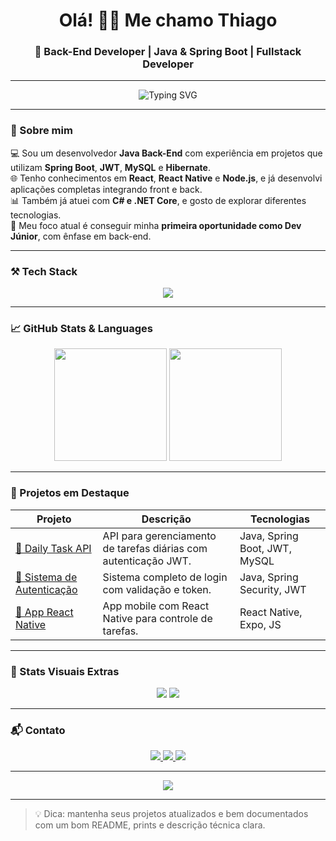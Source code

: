 <h1 align="center">Olá! 👋🏼 Me chamo Thiago</h1>
<h3 align="center">🚀 Back-End Developer | Java & Spring Boot | Fullstack Developer</h3>

---

<div align="center">
  <img src="https://readme-typing-svg.herokuapp.com?font=Fira+Code&size=22&pause=1000&color=F7F7F7&center=true&vCenter=true&width=435&lines=+SSystem.out.println(%22Hello+World!%22);Olá%2C+meu+nome+é+Thiago;Sou+desenvolvedor+Java+Spring+Boot;🧑‍💻" alt="Typing SVG" />
</div>

---

### 🧠 Sobre mim

💻 Sou um desenvolvedor **Java Back-End** com experiência em projetos que utilizam **Spring Boot**, **JWT**, **MySQL** e **Hibernate**.  
🌐 Tenho conhecimentos em **React**, **React Native** e **Node.js**, e já desenvolvi aplicações completas integrando front e back.  
📊 Também já atuei com **C# e .NET Core**, e gosto de explorar diferentes tecnologias.  
🎯 Meu foco atual é conseguir minha **primeira oportunidade como Dev Júnior**, com ênfase em back-end.

---

### ⚒️ Tech Stack

<div align="center">
  <img src="https://skillicons.dev/icons?i=java,spring,hibernate,mysql,react,ts,js,html,css,git,github,nodejs" />
</div>

---

### 📈 GitHub Stats & Languages

<div align="center">
  <img src="https://github-readme-stats.vercel.app/api?username=Th1ago23&show_icons=true&theme=radical&count_private=true&hide_border=true" height="180" />
  <img src="https://github-readme-stats.vercel.app/api/top-langs/?username=Th1ago23&layout=compact&theme=radical&hide_border=true&langs_count=8" height="180"/>
</div>

---

### 📌 Projetos em Destaque

| Projeto | Descrição | Tecnologias |
|--------|-----------|-------------|
| [🧾 Daily Task API](https://github.com/Th1ago23/Daily-Task-API) | API para gerenciamento de tarefas diárias com autenticação JWT. | Java, Spring Boot, JWT, MySQL |
| [🔐 Sistema de Autenticação](https://github.com/Th1ago23/Auth-System) | Sistema completo de login com validação e token. | Java, Spring Security, JWT |
| [📱 App React Native](https://github.com/Th1ago23/ReactNativeApp) | App mobile com React Native para controle de tarefas. | React Native, Expo, JS |

---

### 🧩 Stats Visuais Extras

<div align="center">
  <img src="https://github-profile-summary-cards.vercel.app/api/cards/profile-details?username=Th1ago23&theme=tokyonight" />
  <img src="https://github-readme-streak-stats.herokuapp.com?user=Th1ago23&theme=radical&hide_border=true" />
</div>

---

### 📬 Contato

<div align="center">
  <a href="mailto:thiago.peixots@gmail.com">
    <img src="https://img.shields.io/badge/Gmail-D14836?style=for-the-badge&logo=gmail&logoColor=white" />
  </a>
  <a href="https://www.linkedin.com/in/thiagopeixotosantos/">
    <img src="https://img.shields.io/badge/LinkedIn-0A66C2?style=for-the-badge&logo=linkedin&logoColor=white" />
  </a>
  <a href="https://github.com/Th1ago23">
    <img src="https://img.shields.io/badge/GitHub-000?style=for-the-badge&logo=github&logoColor=white" />
  </a>
</div>

---

<div align="center">
  <img src="https://quotes-github-readme.vercel.app/api?type=horizontal&theme=radical" />
</div>

---

> 💡 Dica: mantenha seus projetos atualizados e bem documentados com um bom README, prints e descrição técnica clara.

